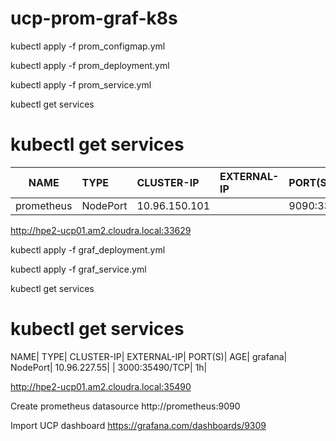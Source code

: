 # ucp-prom-graf-k8s

kubectl apply -f prom_configmap.yml

kubectl apply -f prom_deployment.yml

kubectl apply -f prom_service.yml

kubectl get services


# kubectl get services

NAME|                TYPE|        CLUSTER-IP|      EXTERNAL-IP|   PORT(S)       |          AGE|
| ------------- |:-------------|:----------------|:------------|:--------------|:-------------|
prometheus|   NodePort|    10.96.150.101|   <none>|        9090:33629/TCP|   16h|

http://hpe2-ucp01.am2.cloudra.local:33629


 
kubectl apply -f graf_deployment.yml

kubectl apply -f graf_service.yml

kubectl get services



# kubectl get services
NAME|         TYPE|        CLUSTER-IP|      EXTERNAL-IP|   PORT(S)|          AGE|
grafana|      NodePort|    10.96.227.55|    <none>|        3000:35490/TCP|   1h|

http://hpe2-ucp01.am2.cloudra.local:35490


Create prometheus datasource
http://prometheus:9090 


Import UCP dashboard
https://grafana.com/dashboards/9309



